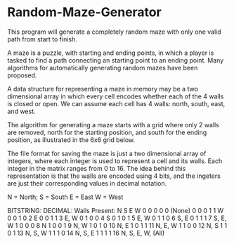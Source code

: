 # Random-Maze-Generator
This program will generate a completely random maze with only one valid path from start to finish.

A maze is a puzzle, with starting and ending points, in which a player is tasked to find a path connecting an starting point to an ending point. Many algorithms for automatically generating random mazes have been proposed.

A data structure for representing a maze in memory may be a two dimensional array in which every cell encodes whether each of the 4 walls is closed or open. We can assume each cell has 4 walls: north, south, east, and west.

The algorithm for generating a maze starts with a grid where only 2 walls are removed, north for the starting position, and south for the ending position, as illustrated in the 6x6 grid below.

The file format for saving the maze is just a two dimensional array of integers, where each integer is used to represent a cell and its walls. Each integer in the matrix ranges from 0 to 16. The idea behind this representation is that the walls are encoded using 4 bits, and the ingeters are just their corresponding values in decimal notation.

N = North;
S = South
E = East
W = West

BITSTRING:      DECIMAL:      Walls Present:
N S E W
0 0 0 0         0             (None)
0 0 0 1         1             W
0 0 1 0         2             E
0 0 1 1         3             E, W
0 1 0 0         4             S
0 1 0 1         5             E, W
0 1 1 0         6             S, E
0 1 1 1         7             S, E, W
1 0 0 0         8             N
1 0 0 1         9             N, W
1 0 1 0         10            N, E
1 0 1 1         11            N, E, W
1 1 0 0         12            N, S
1 1 0 1         13            N, S, W
1 1 1 0         14            N, S, E
1 1 1 1         16            N, S, E, W, (All)
